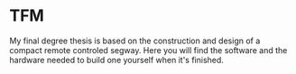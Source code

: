 # TFM
My final degree thesis is based on the construction and design of a compact remote controled segway. Here you will find the software and the hardware needed to build one yourself when it's finished.
